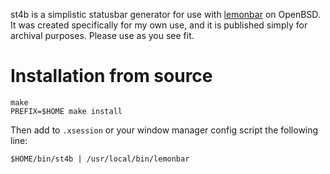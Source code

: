 st4b is a simplistic statusbar generator for use with [lemonbar](https://github.com/LemonBoy/bar) on OpenBSD.  It was created specifically for my own use,  and it is published simply for archival purposes.  Please use as you see fit.

Installation from source
========================

```
make
PREFIX=$HOME make install
```

Then add to `.xsession` or your window manager config script the following line:

```
$HOME/bin/st4b | /usr/local/bin/lemonbar
```
